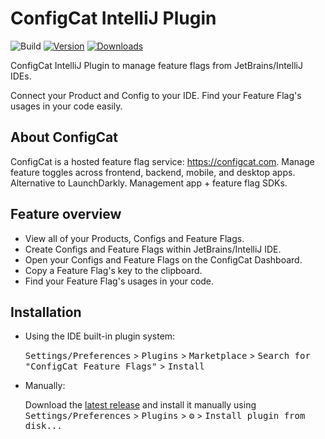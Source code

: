 # ConfigCat IntelliJ Plugin
![Build](https://github.com/configcat/intellij-plugin/actions/workflows/build.yml/badge.svg)
[![Version](https://img.shields.io/jetbrains/plugin/v/26096-configcat-feature-flags.svg)](https://plugins.jetbrains.com/plugin/26096-configcat-feature-flags)
[![Downloads](https://img.shields.io/jetbrains/plugin/d/26096-configcat-feature-flags.svg)](https://plugins.jetbrains.com/plugin/26096-configcat-feature-flags)

<!-- Plugin description -->
ConfigCat IntelliJ Plugin to manage feature flags from JetBrains/IntelliJ IDEs.

Connect your Product and Config to your IDE. Find your Feature Flag's usages in your code easily.

## About ConfigCat
ConfigCat is a hosted feature flag service: https://configcat.com. Manage feature toggles across frontend, backend, mobile, and desktop apps. Alternative to LaunchDarkly. Management app + feature flag SDKs.

## Feature overview

- View all of your Products, Configs and Feature Flags.
- Create Configs and Feature Flags within JetBrains/IntelliJ IDE.
- Open your Configs and Feature Flags on the ConfigCat Dashboard.
- Copy a Feature Flag's key to the clipboard.
- Find your Feature Flag's usages in your code.

<!-- Plugin description end -->

## Installation

- Using the IDE built-in plugin system:
  
  <kbd>Settings/Preferences</kbd> > <kbd>Plugins</kbd> > <kbd>Marketplace</kbd> > <kbd>Search for "ConfigCat Feature Flags"</kbd> >
  <kbd>Install</kbd>
  
- Manually:

  Download the [latest release](https://github.com/configcat/intellij-plugin/releases/latest) and install it manually using
  <kbd>Settings/Preferences</kbd> > <kbd>Plugins</kbd> > <kbd>⚙️</kbd> > <kbd>Install plugin from disk...</kbd>


